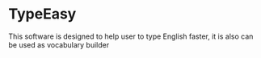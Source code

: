 # TypeEasy
This software is designed to help user to type English faster, it is also can be used as vocabulary builder
